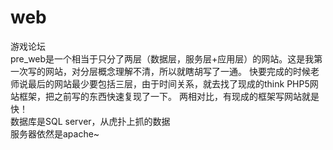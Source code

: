# web
游戏论坛</br>
pre_web是一个相当于只分了两层（数据层，服务层+应用层）的网站。这是我第一次写的网站，对分层概念理解不清，所以就瞎胡写了一通。
快要完成的时候老师说最后的网站最少要包括三层，由于时间关系，就去找了现成的think PHP5网站框架，把之前写的东西快速复现了一下。
两相对比，有现成的框架写网站就是快！</br>
数据库是SQL server，从虎扑上抓的数据</br>
服务器依然是apache~
